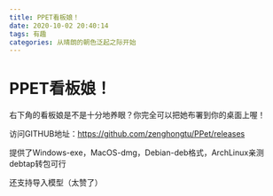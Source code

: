 ```yaml
---
title: PPET看板娘！
date: 2020-10-02 20:40:14
tags: 有趣
categories: 从晴朗的朝色泛起之际开始
---
```


# PPET看板娘！

右下角的看板娘是不是十分地养眼？你完全可以把她布署到你的桌面上喔！

访问GITHUB地址：<https://github.com/zenghongtu/PPet/releases>

<!--more-->
提供了Windows-exe，MacOS-dmg，Debian-deb格式，ArchLinux亲测debtap转包可行

还支持导入模型（太赞了）

